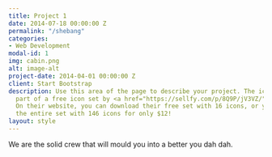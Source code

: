 ```yaml
---
title: Project 1
date: 2014-07-18 00:00:00 Z
permalink: "/shebang"
categories:
- Web Development
modal-id: 1
img: cabin.png
alt: image-alt
project-date: 2014-04-01 00:00:00 Z
client: Start Bootstrap
description: Use this area of the page to describe your project. The icon above is
  part of a free icon set by <a href="https://sellfy.com/p/8Q9P/jV3VZ/">Flat Icons</a>.
  On their website, you can download their free set with 16 icons, or you can purchase
  the entire set with 146 icons for only $12!
layout: style
---
```


We are the solid crew that will mould you into a better you dah dah.
